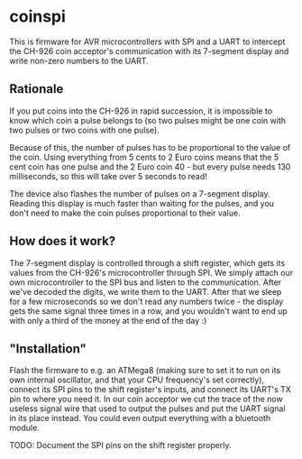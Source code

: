coinspi
=======

This is firmware for AVR microcontrollers with SPI and a UART to
intercept the CH-926 coin acceptor's communication with its 7-segment
display and write non-zero numbers to the UART.

Rationale
---------

If you put coins into the CH-926 in rapid succession, it is impossible
to know which coin a pulse belongs to (so two pulses might be one coin
with two pulses or two coins with one pulse).

Because of this, the number of pulses has to be proportional to the
value of the coin.  Using everything from 5 cents to 2 Euro coins
means that the 5 cent coin has one pulse and the 2 Euro coin 40 - but
every pulse needs 130 milliseconds, so this will take over 5 seconds
to read!

The device also flashes the number of pulses on a 7-segment
display. Reading this display is much faster than waiting for the
pulses, and you don't need to make the coin pulses proportional to
their value.

How does it work?
-----------------

The 7-segment display is controlled through a shift register, which
gets its values from the CH-926's microcontroller through SPI. We
simply attach our own microcontroller to the SPI bus and listen to the
communication. After we've decoded the digits, we write them to the
UART. After that we sleep for a few microseconds so we don't read any
numbers twice - the display gets the same signal three times in a row,
and you wouldn't want to end up with only a third of the money at the
end of the day :)

"Installation"
--------------

Flash the firmware to e.g. an ATMega8 (making sure to set it to run on
its own internal oscillator, and that your CPU frequency's set
correctly), connect its SPI pins to the shift register's inputs, and
connect its UART's TX pin to where you need it. In our coin acceptor
we cut the trace of the now useless signal wire that used to output
the pulses and put the UART signal in its place instead. You could
even output everything with a bluetooth module.

TODO: Document the SPI pins on the shift register properly.